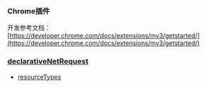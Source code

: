 ### Chrome插件

开发参考文档：[https://developer.chrome.com/docs/extensions/mv3/getstarted/](https://developer.chrome.com/docs/extensions/mv3/getstarted/)

### [declarativeNetRequest](https://developer.chrome.com/docs/extensions/reference/declarativeNetRequest/)

- [resourceTypes](https://developer.chrome.com/docs/extensions/reference/declarativeNetRequest/#type-ResourceType)

